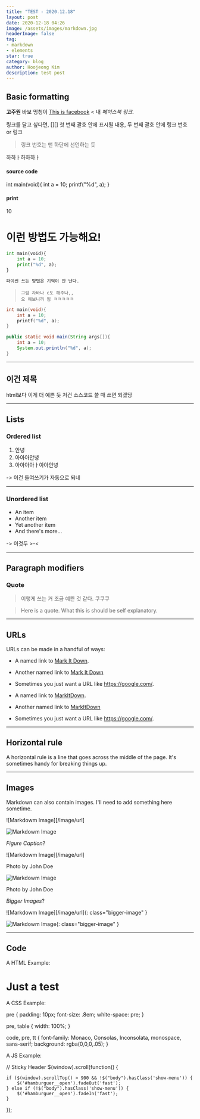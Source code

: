 ```yaml
---
title: "TEST - 2020.12.18"
layout: post
date: 2020-12-18 04:26
image: /assets/images/markdown.jpg
headerImage: false
tag:
- markdown
- elements
star: true
category: blog
author: Hoojeong Kim
description: test post
---
```


## Basic formatting

**고주원** 바보 멍청이 [This is facebook][1] < 내 *페이스북 링크*.

링크를 달고 싶다면, [][] 첫 번째 괄호 안에 표시될 내용, 두 번째 괄호 안에 링크 번호 or 링크
> 링크 번호는 맨 하단에 선언하는 듯

하하ㅏ하하하ㅏ

#### source code


int main(void){
    int a = 10;
    printf("%d", a);
}


#### print


10


# 이런 방법도 가능해요!

```python
int main(void){
    int a = 10;
    print("%d", a);
}

파이썬 쓰는 방법은 기억이 안 난다.
```

> ``` 뒤에 python 키워드를 붙이면, python 언어 스타일에 맞게 강조해줌
> 그럼 자바나 c도 해주나,,
> 오 해보니까 됨 ㅋㅋㅋㅋㅋ

```c
int main(void){
    int a = 10;
    printf("%d", a);
}
```

```java
public static void main(String args[]){
    int a = 10;
    System.out.println("%d", a);
}
```

---

## 이건 제목

html보다 이게 더 예쁜 듯
저건 소스코드 쓸 때 쓰면 되겠당

---

## Lists

### Ordered list

1. 안녕
2. 아아아안녕
3. 아아아아ㅏ아아안녕

-> 이건 들여쓰기가 자동으로 되네

---

### Unordered list

* An item
* Another item
* Yet another item
* And there's more...

-> 이것두 >-<

---

## Paragraph modifiers

### Quote

> 이렇게 쓰는 거 조금 예쁜 것 같다. 쿠쿠쿠


> Here is a quote. What this is should be self explanatory.


---

## URLs

URLs can be made in a handful of ways:

* A named link to [Mark It Down][3].
* Another named link to [Mark It Down](https://google.com/)
* Sometimes you just want a URL like <https://google.com/>.

* A named link to [MarkItDown][3].
* Another named link to [MarkItDown](https://google.com/)
* Sometimes you just want a URL like <https://google.com/>.

---

## Horizontal rule

A horizontal rule is a line that goes across the middle of the page.
It's sometimes handy for breaking things up.


---

## Images

Markdown can also contain images. I'll need to add something here sometime.


![Markdowm Image][/image/url]


![Markdowm Image][5]

*Figure Caption*?


![Markdowm Image][/image/url]
<figcaption class="caption">Photo by John Doe</figcaption>


![Markdowm Image][5]
<figcaption class="caption">Photo by John Doe</figcaption>

*Bigger Images*?


![Markdowm Image][/image/url]{: class="bigger-image" }


![Markdowm Image][5]{: class="bigger-image" }

---

## Code

A HTML Example:


<!DOCTYPE html>
<html lang="en">
<head>
    <meta charset="UTF-8">
    <title>Document</title>
</head>
<body>
    <h1>Just a test</h1>
</body>
</html>


A CSS Example:


pre {
    padding: 10px;
    font-size: .8em;
    white-space: pre;
}

pre, table {
    width: 100%;
}

code, pre, tt {
    font-family: Monaco, Consolas, Inconsolata, monospace, sans-serif;
    background: rgba(0,0,0,.05);
}


A JS Example:


// Sticky Header
$(window).scroll(function() {

    if ($(window).scrollTop() > 900 && !$("body").hasClass('show-menu')) {
        $('#hamburguer__open').fadeOut('fast');
    } else if (!$("body").hasClass('show-menu')) {
        $('#hamburguer__open').fadeIn('fast');
    }

});


[1]: https://facebook.com/gnwjd309
[2]: https://www.fileformat.info/info/unicode/char/2163/index.htm
[3]: https://daringfireball.net/projects/markdown/basics
[4]: https://daringfireball.net/projects/markdown/syntax
[5]: https://kune.fr/wp-content/uploads/2013/10/ghost-blog.jpg